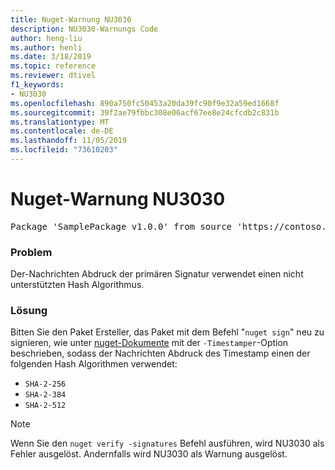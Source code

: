 ```yaml
---
title: Nuget-Warnung NU3030
description: NU3030-Warnungs Code
author: heng-liu
ms.author: henli
ms.date: 3/18/2019
ms.topic: reference
ms.reviewer: dtivel
f1_keywords:
- NU3030
ms.openlocfilehash: 890a750fc50453a20da39fc90f9e32a59ed1668f
ms.sourcegitcommit: 39f2ae79fbbc308e06acf67ee8e24cfcdb2c831b
ms.translationtype: MT
ms.contentlocale: de-DE
ms.lasthandoff: 11/05/2019
ms.locfileid: "73610203"
---
```

# <a name="nuget-warning-nu3030"></a>Nuget-Warnung NU3030

<pre>Package 'SamplePackage v1.0.0' from source 'https://contoso.com/index.json': The primary signature's timestamp's message imprint uses an unsupported hash algorithm.</pre>

### <a name="issue"></a>Problem

Der-Nachrichten Abdruck der primären Signatur verwendet einen nicht unterstützten Hash Algorithmus.  


### <a name="solution"></a>Lösung

Bitten Sie den Paket Ersteller, das Paket mit dem Befehl "`nuget sign`" neu zu signieren, wie unter [nuget-Dokumente](https://docs.microsoft.com/nuget/create-packages/sign-a-package) mit der `-Timestamper`-Option beschrieben, sodass der Nachrichten Abdruck des Timestamp einen der folgenden Hash Algorithmen verwendet:
* `SHA-2-256`
* `SHA-2-384`
* `SHA-2-512`


> [!Note]
> Wenn Sie den `nuget verify -signatures` Befehl ausführen, wird NU3030 als Fehler ausgelöst. Andernfalls wird NU3030 als Warnung ausgelöst.